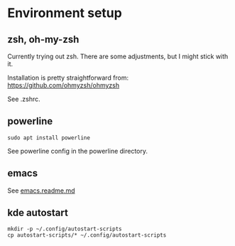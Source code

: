 # Environment setup
## zsh, oh-my-zsh
Currently trying out zsh. There are some adjustments, but I might stick with it.

Installation is pretty straightforward from: https://github.com/ohmyzsh/ohmyzsh

See .zshrc.
## powerline
```
sudo apt install powerline
```
See powerline config in the powerline directory.

## emacs
See [emacs.readme.md](emacs.readme.md)

## kde autostart
```
mkdir -p ~/.config/autostart-scripts
cp autostart-scripts/* ~/.config/autostart-scripts
```
